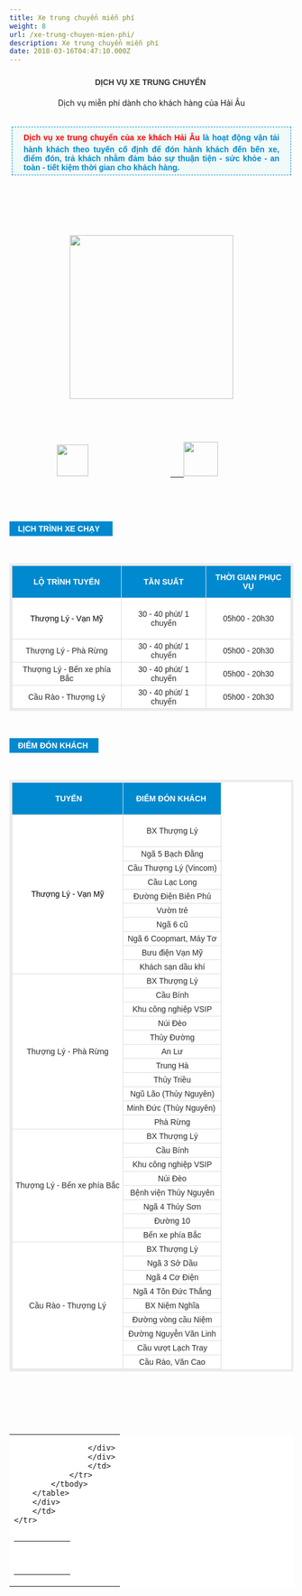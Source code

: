 ```yaml
---
title: Xe trung chuyển miễn phí
weight: 8
url: /xe-trung-chuyen-mien-phi/
description: Xe trung chuyển miễn phí
date: 2018-03-16T04:47:10.000Z
---
```

<div class="description">
                    	   <h3 class="catItemTitle" style="font-family: Arial, Helvetica, sans-serif; line-height: 17.6px; color: rgb(51, 51, 51); margin-top: 0px; margin-bottom: 0px; font-size: 16px; background: transparent; border: 0px; outline: 0px; vertical-align: baseline; margin-right: 0px; padding: 10px 0px 4px; text-align: center;"><span style="font-size:14px;"><b>DỊCH VỤ XE TRUNG CHUYỂN&nbsp;</b></span></h3>

<p style="text-align: center;"><span style="font-size:14px;">Dịch vụ miễn phí dành cho khách hàng của Hải Âu</span></p>

<div id="itemListLeading" style="border: 0px; outline: 0px; vertical-align: baseline; background: transparent; margin: 0px; padding: 0px;">
<div class="itemContainer itemContainerLast" style="border: 0px; outline: 0px; vertical-align: baseline; background: transparent; margin: 0px; padding: 0px; float: left;">
<div class="catItemView groupLeading" style="border: 0px; outline: 0px; vertical-align: baseline; background: transparent; margin: 0px; padding: 4px;">
<div class="catItemHeader" style="border: 0px; outline: 0px; vertical-align: baseline; background: transparent; margin: 0px; padding: 0px;">
<div class="itemHeader" style="border: 0px; outline: 0px; vertical-align: baseline; background-image: initial; background-position: initial; background-size: initial; background-repeat: initial; background-attachment: initial; background-origin: initial; background-clip: initial; margin: 0px; padding: 0px;">
<p style="margin-top: 16px; margin-bottom: 20px; padding: 5px 20px; border: 1px dashed rgb(0, 137, 207); background: none 0px 0px repeat scroll rgb(240, 250, 248); text-align: justify;"><span style="font-size:14px;"><span style="outline: 0px; font-family: Arial; line-height: 26px; color: rgb(255, 0, 0); font-weight: 700;">Dịch vụ xe trung chuyển của xe khách Hải Âu</span><span style="color: rgb(0, 137, 207); font-family: Arial; font-weight: 700; text-align: justify; background-color: rgb(240, 250, 248);">&nbsp;là&nbsp;hoạt động vận tải hành khách theo tuyến cố định để đón hành khách đến bến xe, điểm đón, trả khách nhằm đảm bảo sự thuận tiện - sức khỏe - an toàn - tiết kiệm thời gian cho khách hàng.</span></span></p>
</div>
</div>
</div>
</div>
</div>

<div style="background-color: transparent; text-align: center;">&nbsp;</div>

<div style="background-color: transparent; text-align: center;">&nbsp;</div>

<div style="background-color: transparent; text-align: center;">&nbsp;</div>

<div style="background-color: transparent; text-align: center; margin-left: 120px;"><span style="font-size:14px;">&nbsp; &nbsp; &nbsp; &nbsp; &nbsp; &nbsp; &nbsp; &nbsp; &nbsp; &nbsp; &nbsp;&nbsp;</span></div>

<p style="text-align:center"><img alt="" height="290" src="/pictures/picfullsizes/2018/01/03/bus%20HA(3).jpg"></p>

<p style="margin-left: 80px;"><span style="font-size:14px;">&nbsp;&nbsp;</span></p>

<div contenteditable="false" tabindex="-1">&nbsp;</div>

<p style="margin-left: 80px;"><span style="font-size:14px;">&nbsp;<img alt="" height="56" src="/pictures/picfullsizes/2018/01/06/ddt%20trung%20chuy%E1%BB%83n.png" >&nbsp; &nbsp; &nbsp; &nbsp; &nbsp; &nbsp; &nbsp; &nbsp; &nbsp; &nbsp; &nbsp; &nbsp; &nbsp; &nbsp; &nbsp; &nbsp; &nbsp; &nbsp; &nbsp;<a href="https://www.facebook.com/xekhachviphaiau/"> &nbsp; &nbsp; &nbsp;<img alt="" height="61" src="/pictures/picfullsizes/2018/01/03/facebook(5).png" ></a></span></p>

<p>&nbsp;</p>

<p>&nbsp;</p>

<div style="font-family: arial; font-size: 16px; text-align: center; background: rgb(0, 137, 207); padding: 5px 15px; margin: 15px 0px; color: rgb(255, 255, 255); display: table;"><span style="font-size:14px;"><span style="font-weight: bolder;">LỊCH TRÌNH XE CHẠY&nbsp;&nbsp;</span><span style="font-family: sans-serif, Arial, Verdana, &quot;Trebuchet MS&quot;; text-align: start;">​</span></span></div>

<p style="text-align: justify;"><span style="font-size:14px;"><span style="color: rgb(0, 137, 207); text-align: center;">&nbsp;&nbsp;</span><span style="background-color: transparent; color: rgb(0, 137, 207); text-align: center;">&nbsp; &nbsp; &nbsp; &nbsp; &nbsp; &nbsp; &nbsp; &nbsp; &nbsp; &nbsp; &nbsp; &nbsp; &nbsp; &nbsp; &nbsp; &nbsp; &nbsp; &nbsp; &nbsp; &nbsp; &nbsp; &nbsp; &nbsp; &nbsp; &nbsp; &nbsp; &nbsp; &nbsp; &nbsp; &nbsp; &nbsp;</span><span style="background-color: transparent;">&nbsp; &nbsp; &nbsp; &nbsp;</span><span style="text-align: start;">&nbsp; &nbsp; &nbsp; &nbsp;</span><span style="text-align: start; background-color: transparent; color: rgb(0, 137, 207); font-weight: 700;">&nbsp; &nbsp; &nbsp; &nbsp; &nbsp; &nbsp; &nbsp; &nbsp; &nbsp; &nbsp; &nbsp; &nbsp; &nbsp; &nbsp; &nbsp; &nbsp; &nbsp; &nbsp; &nbsp; &nbsp; &nbsp;</span></span></p>

<div style="text-align: justify;">
<div style="background-color: transparent;">
<div style="text-align: start; background-color: transparent;">
<table style="background-color: rgb(255, 255, 255); color: rgb(41, 43, 44); font-family: arial; border: 4px solid rgb(236, 236, 236);">
	<tbody>
		<tr style="background: rgb(0, 137, 207); color: rgb(255, 255, 255);">
			<td style="padding: 4px 6px; border: 1px solid rgb(221, 221, 221); font-weight: bold; text-transform: uppercase; text-align: center;">
			<p><span style="font-size:14px;">LỘ TRÌNH TUYẾN</span></p>
			</td>
			<td style="padding: 4px 6px; border: 1px solid rgb(221, 221, 221); font-weight: bold; text-align: center;"><span style="font-size:14px;"><span style="line-height: 24px;">TẦN SUẤT</span></span></td>
			<td style="padding: 4px 6px; border: 1px solid rgb(221, 221, 221); font-weight: bold; text-align: center;"><span style="font-size:14px;">THỜI GIAN PHỤC VỤ</span></td>
		</tr>
		<tr>
			<td style="padding: 4px 6px; border: 1px solid rgb(221, 221, 221); text-align: center;"><span style="font-size:14px;"><font color="#000000">Thượng Lý - Vạn Mỹ</font></span></td>
			<td style="padding: 4px 6px; border: 1px solid rgb(221, 221, 221); text-align: center;">
			<p><span style="font-size:14px;">30 - 40 phút/ 1 chuyến</span></p>
			</td>
			<td style="padding: 4px 6px; border: 1px solid rgb(221, 221, 221); text-align: center;"><span style="font-size:14px;">05h00 - 20h30</span></td>
		</tr>
		<tr>
			<td style="padding: 4px 6px; border: 1px solid rgb(221, 221, 221); text-align: center;"><span style="font-size:14px;">Thượng Lý - Phà Rừng</span></td>
			<td style="padding: 4px 6px; border: 1px solid rgb(221, 221, 221); text-align: center;"><span style="font-size:14px;">30 - 40 phút/ 1 chuyến</span></td>
			<td style="padding: 4px 6px; border: 1px solid rgb(221, 221, 221); text-align: center;"><span style="font-size:14px;">05h00 - 20h30</span></td>
		</tr>
		<tr>
			<td style="padding: 4px 6px; border: 1px solid rgb(221, 221, 221); text-align: center;"><span style="font-size:14px;">Thượng Lý - Bến xe phía Bắc</span></td>
			<td style="padding: 4px 6px; border: 1px solid rgb(221, 221, 221); text-align: center;"><span style="font-size:14px;">30 - 40 phút/ 1 chuyến</span></td>
			<td style="padding: 4px 6px; border: 1px solid rgb(221, 221, 221); text-align: center;"><span style="font-size:14px;">05h00 - 20h30</span></td>
		</tr>
		<tr>
			<td style="padding: 4px 6px; border: 1px solid rgb(221, 221, 221); text-align: center;"><span style="font-size:14px;">Cầu Rào - Thượng Lý</span></td>
			<td style="padding: 4px 6px; border: 1px solid rgb(221, 221, 221); text-align: center;"><span style="font-size:14px;">30 - 40 phút/ 1 chuyến</span></td>
			<td style="padding: 4px 6px; border: 1px solid rgb(221, 221, 221); text-align: center;"><span style="font-size:14px;">05h00 - 20h30</span></td>
		</tr>
	</tbody>
</table>

<p>&nbsp;</p>

<div style="font-family: arial; font-size: 16px; text-align: center; background: rgb(0, 137, 207); padding: 5px 15px; margin: 15px 0px; color: rgb(255, 255, 255); display: table;"><span style="font-size:14px;"><span style="font-weight: bolder;">ĐIỂM ĐÓN KHÁCH&nbsp;</span><span style="font-family: sans-serif, Arial, Verdana, &quot;Trebuchet MS&quot;; text-align: start;">​</span></span></div>

<p style="text-align: center;"><span style="font-size:14px;"><span style="text-align: start; background-color: transparent; color: rgb(0, 137, 207); font-weight: 700;">&nbsp; &nbsp; &nbsp; &nbsp; &nbsp; &nbsp; &nbsp; &nbsp; &nbsp; &nbsp; &nbsp; &nbsp;</span></span></p>

<div style="text-align: justify;">
<div style="background-color: transparent;">
<div style="text-align: start; background-color: transparent;">
<div style="text-align: justify;">
<div style="background-color: transparent;">
<div style="text-align: start; background-color: transparent;">
<table style="background-color: rgb(255, 255, 255); color: rgb(41, 43, 44); font-family: arial; border: 4px solid rgb(236, 236, 236);">
	<tbody>
		<tr style="background: rgb(0, 137, 207); color: rgb(255, 255, 255);">
			<td style="padding: 4px 6px; border: 1px solid rgb(221, 221, 221); font-weight: bold; text-transform: uppercase; text-align: center;">
			<p><span style="font-size:14px;">&nbsp;TUYẾN</span></p>
			</td>
			<td style="padding: 4px 6px; border: 1px solid rgb(221, 221, 221); font-weight: bold; text-align: center;"><span style="font-size:14px;">ĐIỂM ĐÓN KHÁCH&nbsp;</span></td>
		</tr>
		<tr>
			<td rowspan="10" style="padding: 4px 6px; border: 1px solid rgb(221, 221, 221); text-align: center;"><span style="font-size:14px;"><font color="#000000">Thượng Lý - Vạn Mỹ</font></span></td>
			<td style="padding: 4px 6px; border: 1px solid rgb(221, 221, 221); text-align: center;">
			<p><span style="font-size:14px;">BX Thượng Lý</span></p>
			</td>
		</tr>
		<tr>
			<td style="padding: 4px 6px; border: 1px solid rgb(221, 221, 221); text-align: center;"><span style="font-size:14px;">Ngã 5 Bạch Đằng</span></td>
		</tr>
		<tr>
			<td style="padding: 4px 6px; border: 1px solid rgb(221, 221, 221); text-align: center;"><span style="font-size:14px;">Cầu Thượng Lý (Vincom)</span></td>
		</tr>
		<tr>
			<td style="padding: 4px 6px; border: 1px solid rgb(221, 221, 221); text-align: center;"><span style="font-size:14px;">Cầu Lạc Long</span></td>
		</tr>
		<tr>
			<td style="padding: 4px 6px; border: 1px solid rgb(221, 221, 221); text-align: center;"><span style="font-size:14px;">Đường Điện Biên Phủ</span></td>
		</tr>
		<tr>
			<td style="padding: 4px 6px; border: 1px solid rgb(221, 221, 221); text-align: center;"><span style="font-size:14px;">Vườn trẻ</span></td>
		</tr>
		<tr>
			<td style="padding: 4px 6px; border: 1px solid rgb(221, 221, 221); text-align: center;"><span style="font-size:14px;">Ngã 6 cũ</span></td>
		</tr>
		<tr>
			<td style="padding: 4px 6px; border: 1px solid rgb(221, 221, 221); text-align: center;"><span style="font-size:14px;">Ngã 6 Coopmart, Máy Tơ</span></td>
		</tr>
		<tr>
			<td style="padding: 4px 6px; border: 1px solid rgb(221, 221, 221); text-align: center;"><span style="font-size:14px;">Bưu điện Vạn Mỹ</span></td>
		</tr>
		<tr>
			<td style="padding: 4px 6px; border: 1px solid rgb(221, 221, 221); text-align: center;"><span style="font-size:14px;">Khách sạn dầu khí</span></td>
		</tr>
		<tr>
			<td rowspan="11" style="padding: 4px 6px; border: 1px solid rgb(221, 221, 221); text-align: center;"><span style="font-size:14px;">Thượng Lý - Phà Rừng</span></td>
			<td style="padding: 4px 6px; border: 1px solid rgb(221, 221, 221); text-align: center;"><span style="font-size:14px;">BX Thượng Lý</span></td>
		</tr>
		<tr>
			<td style="padding: 4px 6px; border: 1px solid rgb(221, 221, 221); text-align: center;"><span style="font-size:14px;">Cầu Bính</span></td>
		</tr>
		<tr>
			<td style="padding: 4px 6px; border: 1px solid rgb(221, 221, 221); text-align: center;"><span style="font-size:14px;">Khu công nghiệp VSIP</span></td>
		</tr>
		<tr>
			<td style="padding: 4px 6px; border: 1px solid rgb(221, 221, 221); text-align: center;"><span style="font-size:14px;">Núi Đèo</span></td>
		</tr>
		<tr>
			<td style="padding: 4px 6px; border: 1px solid rgb(221, 221, 221); text-align: center;"><span style="font-size:14px;">Thủy Đường</span></td>
		</tr>
		<tr>
			<td style="padding: 4px 6px; border: 1px solid rgb(221, 221, 221); text-align: center;"><span style="font-size:14px;">An Lư</span></td>
		</tr>
		<tr>
			<td style="padding: 4px 6px; border: 1px solid rgb(221, 221, 221); text-align: center;"><span style="font-size:14px;">Trung Hà</span></td>
		</tr>
		<tr>
			<td style="padding: 4px 6px; border: 1px solid rgb(221, 221, 221); text-align: center;"><span style="font-size:14px;">Thủy Triều</span></td>
		</tr>
		<tr>
			<td style="padding: 4px 6px; border: 1px solid rgb(221, 221, 221); text-align: center;"><span style="font-size:14px;">Ngũ Lão (Thủy Nguyên)</span></td>
		</tr>
		<tr>
			<td style="padding: 4px 6px; border: 1px solid rgb(221, 221, 221); text-align: center;"><span style="font-size:14px;">Minh Đức (Thủy Nguyên)&nbsp;</span></td>
		</tr>
		<tr>
			<td style="padding: 4px 6px; border: 1px solid rgb(221, 221, 221); text-align: center;"><span style="font-size:14px;">Phà Rừng</span></td>
		</tr>
		<tr>
			<td rowspan="8" style="padding: 4px 6px; border: 1px solid rgb(221, 221, 221); text-align: center;"><span style="font-size:14px;"><span style="color: rgb(41, 43, 44); font-family: arial; text-align: center;">Thượng Lý - Bến xe phía Bắc</span></span></td>
			<td style="padding: 4px 6px; border: 1px solid rgb(221, 221, 221); text-align: center;"><span style="font-size:14px;"><span style="color: rgb(41, 43, 44); font-family: arial; text-align: center;">BX Thượng Lý</span></span></td>
		</tr>
		<tr>
			<td style="padding: 4px 6px; border: 1px solid rgb(221, 221, 221); text-align: center;"><span style="font-size:14px;"><span style="color: rgb(41, 43, 44); font-family: arial; text-align: center;">Cầu Bính</span></span></td>
		</tr>
		<tr>
			<td style="padding: 4px 6px; border: 1px solid rgb(221, 221, 221); text-align: center;"><span style="font-size:14px;"><span style="color: rgb(41, 43, 44); font-family: arial; text-align: center;">Khu công nghiệp VSIP</span></span></td>
		</tr>
		<tr>
			<td style="padding: 4px 6px; border: 1px solid rgb(221, 221, 221); text-align: center;"><span style="font-size:14px;"><span style="color: rgb(41, 43, 44); font-family: arial; text-align: center;">Núi Đèo</span></span></td>
		</tr>
		<tr>
			<td style="padding: 4px 6px; border: 1px solid rgb(221, 221, 221); text-align: center;"><span style="font-size:14px;"><span style="color: rgb(41, 43, 44); font-family: arial; text-align: center;">Bệnh viện Thủy Nguyên</span></span></td>
		</tr>
		<tr>
			<td style="padding: 4px 6px; border: 1px solid rgb(221, 221, 221); text-align: center;"><span style="font-size:14px;"><span style="color: rgb(41, 43, 44); font-family: arial; text-align: center;">Ngã 4 Thủy Sơn</span></span></td>
		</tr>
		<tr>
			<td style="padding: 4px 6px; border: 1px solid rgb(221, 221, 221); text-align: center;"><span style="font-size:14px;"><span style="color: rgb(41, 43, 44); font-family: arial; text-align: center;">Đường 10</span></span></td>
		</tr>
		<tr>
			<td style="padding: 4px 6px; border: 1px solid rgb(221, 221, 221); text-align: center;"><span style="font-size:14px;"><span style="color: rgb(41, 43, 44); font-family: arial; text-align: center;">Bến xe phía Bắc</span></span></td>
		</tr>
		<tr>
			<td rowspan="10" style="padding: 4px 6px; border: 1px solid rgb(221, 221, 221); text-align: center;"><span style="font-size:14px;">Cầu Rào - Thượng Lý</span></td>
			<td style="padding: 4px 6px; border: 1px solid rgb(221, 221, 221); text-align: center;"><span style="font-size:14px;">BX Thượng Lý</span></td>
		</tr>
		<tr>
			<td style="padding: 4px 6px; border: 1px solid rgb(221, 221, 221); text-align: center;"><span style="font-size:14px;">Ngã 3 Sở Dầu</span></td>
		</tr>
		<tr>
			<td style="padding: 4px 6px; border: 1px solid rgb(221, 221, 221); text-align: center;"><span style="font-size:14px;">Ngã 4 Cơ Điện</span></td>
		</tr>
		<tr>
			<td style="padding: 4px 6px; border: 1px solid rgb(221, 221, 221); text-align: center;"><span style="font-size:14px;">Ngã 4 Tôn Đức Thắng</span></td>
		</tr>
		<tr>
			<td style="padding: 4px 6px; border: 1px solid rgb(221, 221, 221); text-align: center;"><span style="font-size:14px;">BX Niệm Nghĩa</span></td>
		</tr>
		<tr>
			<td style="padding: 4px 6px; border: 1px solid rgb(221, 221, 221); text-align: center;"><span style="font-size:14px;">Đường vòng cầu Niệm</span></td>
		</tr>
		<tr>
			<td style="padding: 4px 6px; border: 1px solid rgb(221, 221, 221); text-align: center;"><span style="font-size:14px;">Đường Nguyễn Văn Linh</span></td>
		</tr>
		<tr>
			<td style="padding: 4px 6px; border: 1px solid rgb(221, 221, 221); text-align: center;"><span style="font-size:14px;">Cầu vượt Lạch Tray</span></td>
		</tr>
		<tr>
			<td style="padding: 4px 6px; border: 1px solid rgb(221, 221, 221); text-align: center;"><span style="font-size:14px;">Cầu Rào, Văn Cao</span></td>
		</tr>
	</tbody>
</table>

<p>&nbsp;</p>

<p><span style="font-size:14px;"><span style="color: rgb(0, 137, 207);">&nbsp;&nbsp;</span><span style="background-color: transparent; color: rgb(0, 137, 207);">&nbsp; &nbsp; &nbsp; &nbsp; &nbsp; &nbsp; &nbsp; &nbsp; &nbsp; &nbsp; &nbsp; &nbsp; &nbsp; &nbsp; &nbsp; &nbsp; &nbsp; &nbsp; &nbsp; &nbsp; &nbsp; &nbsp; &nbsp; &nbsp; &nbsp; &nbsp; &nbsp; &nbsp; &nbsp; &nbsp; &nbsp;</span><span style="background-color: transparent;">&nbsp; &nbsp; &nbsp; &nbsp;</span><span style="text-align: start;">&nbsp; &nbsp; &nbsp; &nbsp;</span><span style="text-align: start; background-color: transparent; color: rgb(0, 137, 207); font-weight: 700;">&nbsp; &nbsp;<br>
&nbsp;</span></span></p>
</div>
</div>
</div>
</div>
</div>
</div>
</div>
</div>
</div>

<table align="left" cellpadding="0" cellspacing="0" style="background-color: rgb(255, 255, 255); text-align: justify;">
	<tbody>
		<tr>
			<td>
			<div style="background-color: transparent;">
			<table align="left" cellpadding="0" cellspacing="0">
				<tbody>
					<tr>
						<td height="7">
						<p style="margin-left: 80px;">&nbsp;</p>
						</td>
						<td">
						<div class="container" style="position: relative; max-width: 100%; font-family: arial;">
						<div class="ict detail">
						
					</div>
					</div>
					</td>
				</tr>
			</tbody>
		</table>
		</div>
		</td>
	</tr>
</tbody>

</table>

</div>
